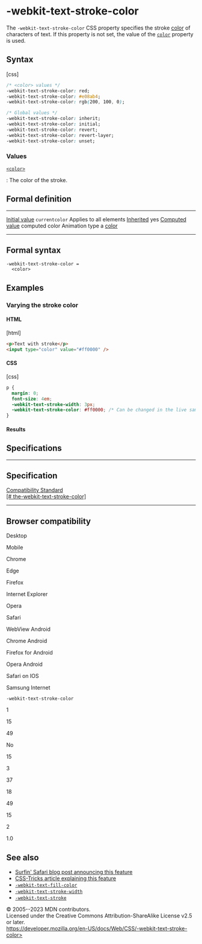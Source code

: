 -webkit-text-stroke-color
=========================

The `-webkit-text-stroke-color` CSS property specifies the stroke
[color](color_value.md) of characters of text. If this property is not set,
the value of the [`color`](_Resources/Markup%20And%20Styling/css/color.md) property is used.

Syntax
------

[css]

```css
/* <color> values */
-webkit-text-stroke-color: red;
-webkit-text-stroke-color: #e08ab4;
-webkit-text-stroke-color: rgb(200, 100, 0);

/* Global values */
-webkit-text-stroke-color: inherit;
-webkit-text-stroke-color: initial;
-webkit-text-stroke-color: revert;
-webkit-text-stroke-color: revert-layer;
-webkit-text-stroke-color: unset;
```

### Values

[`<color>`](#color)

:   The color of the stroke.

Formal definition
-----------------

  ---------------------------------- --------------------------------------
  [Initial value](initial_value.md)     `currentcolor`
  Applies to                         all elements
  [Inherited](inheritance.md)           yes
  [Computed value](computed_value.md)   computed color
  Animation type                     a [color](color_value.md#interpolation)
  ---------------------------------- --------------------------------------

Formal syntax
-------------

```
-webkit-text-stroke-color = 
  <color>  
```

Examples
--------

### Varying the stroke color

#### HTML

[html]

```html
<p>Text with stroke</p>
<input type="color" value="#ff0000" />
```

#### CSS

[css]

```css
p {
  margin: 0;
  font-size: 4em;
  -webkit-text-stroke-width: 3px;
  -webkit-text-stroke-color: #ff0000; /* Can be changed in the live sample */
}
```

#### Results

Specifications
--------------

  ------------------------------------------------------------------------------------------------------

Specification
  ------------------------------------------------------------------------------------------------------

  [Compatibility Standard\
  [\#
  the-webkit-text-stroke-color]](https://compat.spec.whatwg.org/#the-webkit-text-stroke-color)

  ------------------------------------------------------------------------------------------------------

Browser compatibility
---------------------

Desktop

Mobile

Chrome

Edge

Firefox

Internet Explorer

Opera

Safari

WebView Android

Chrome Android

Firefox for Android

Opera Android

Safari on IOS

Samsung Internet

`-webkit-text-stroke-color`

1

15

49

No

15

3

37

18

49

15

2

1.0

See also
--------

- [Surfin\' Safari blog post announcing this
    feature](https://webkit.org/blog/85/introducing-text-stroke/)
- [CSS-Tricks article explaining this
    feature](https://css-tricks.com/adding-stroke-to-web-text/)
- [`-webkit-text-fill-color`](-webkit-text-fill-color.md)
- [`-webkit-text-stroke-width`](-webkit-text-stroke-width.md)
- [`-webkit-text-stroke`](-webkit-text-stroke.md)

© 2005--2023 MDN contributors.\
Licensed under the Creative Commons Attribution-ShareAlike License v2.5
or later.\
https://developer.mozilla.org/en-US/docs/Web/CSS/-webkit-text-stroke-color>
